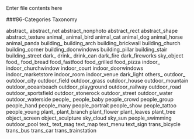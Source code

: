 <!-- 
NavPath: Computer Vision API
LinkLabel: 86categories
Url: Computer-Vision-API/documentation/Images/86-categories
Weight: 100
-->Enter file contents here

###86-Categories Taxonomy

abstract_
abstract_net
abstract_nonphoto
abstract_rect
abstract_shape
abstract_texture
animal_
animal_bird
animal_cat
animal_dog
animal_horse
animal_panda
building_
building_arch
building_brickwall
building_church
building_corner
building_doorwindows
building_pillar
building_stair
building_street
dark_
drink_
drink_can
dark_fire
dark_fireworks
sky_object
food_
food_bread
food_fastfood
food_grilled
food_pizza
indoor_
indoor_churchwindow
indoor_court
indoor_doorwindows
indoor_marketstore
indoor_room
indoor_venue
dark_light
others_
outdoor_
outdoor_city
outdoor_field
outdoor_grass
outdoor_house
outdoor_mountain
outdoor_oceanbeach
outdoor_playground
outdoor_railway
outdoor_road
outdoor_sportsfield
outdoor_stonerock
outdoor_street
outdoor_water
outdoor_waterside
people_
people_baby
people_crowd
people_group
people_hand
people_many
people_portrait
people_show
people_tattoo
people_young
plant_
plant_branch
plant_flower
plant_leaves
plant_tree
object_screen
object_sculpture
sky_cloud
sky_sun
people_swimming
outdoor_pool
text_
text_mag
text_map
text_menu
text_sign
trans_bicycle
trans_bus
trans_car
trans_trainstation

